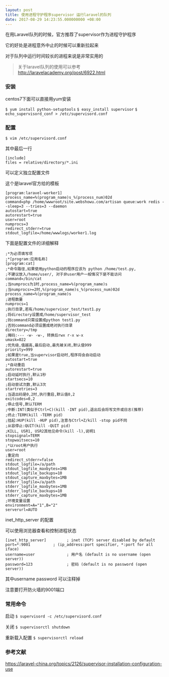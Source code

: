 ```yaml
---
layout: post
title: 使用进程守护程序supervisor 运行laravel的队列
date: 2017-08-29 14:23:55.000000000 +08:00
---
```




在用Laravel队列的时候，官方推荐了supervisor作为进程守护程序

它的好处是进程意外中止的时候可以重新拉起来

对于队列中运行时间较长的进程来说是非常实用的

>关于laravel队列的使用可以参考 http://laravelacademy.org/post/6922.html

### 安装

centos7下面可以直接用yum安装

`$ yum install python-setuptools`
`$ easy_install supervisor`
`$ echo_supervisord_conf > /etc/supervisord.conf`


### 配置

`$ vim /etc/supervisord.conf `

其中最后一行
```
[include]
files = relative/directory/*.ini
```
可以定义独立配置文件

这个是laravel官方给的模板
```
[program:laravel-worker1]
process_name=%(program_name)s_%(process_num)02d
command=php /home/wwwroot/site.webshowu.com/artisan queue:work redis --sleep=3 --tries=3 --daemon
autostart=true
autorestart=true
user=root
numprocs=3
redirect_stderr=true
stdout_logfile=/home/wwwlogs/worker1.log
```

下面是配置文件的详细解释
```
;*为必须填写项
;*[program:应用名称]
[program:cat]
;*命令路径,如果使用python启动的程序应该为 python /home/test.py, 
;不建议放入/home/user/, 对于非user用户一般情况下是不能访问
command=/bin/cat
;当numprocs为1时,process_name=%(program_name)s
;当numprocs>=2时,%(program_name)s_%(process_num)02d
process_name=%(program_name)s
;进程数量
numprocs=1
;执行目录,若有/home/supervisor_test/test1.py
;将directory设置成/home/supervisor_test
;则command只需设置成python test1.py
;否则command必须设置成绝对执行目录
directory=/tmp
;掩码:--- -w- -w-, 转换后rwx r-x w-x
umask=022
;优先级,值越高,最后启动,最先被关闭,默认值999
priority=999
;如果是true,当supervisor启动时,程序将会自动启动
autostart=true
;*自动重启
autorestart=true
;启动延时执行,默认1秒
startsecs=10
;启动尝试次数,默认3次
startretries=3
;当退出码是0,2时,执行重启,默认值0,2
exitcodes=0,2
;停止信号,默认TERM
;中断:INT(类似于Ctrl+C)(kill -INT pid),退出后会将写文件或日志(推荐)
;终止:TERM(kill -TERM pid)
;挂起:HUP(kill -HUP pid),注意与Ctrl+Z/kill -stop pid不同
;从容停止:QUIT(kill -QUIT pid)
;KILL, USR1, USR2其他见命令(kill -l),说明1
stopsignal=TERM
stopwaitsecs=10
;*以root用户执行
user=root
;重定向
redirect_stderr=false
stdout_logfile=/a/path
stdout_logfile_maxbytes=1MB
stdout_logfile_backups=10
stdout_capture_maxbytes=1MB
stderr_logfile=/a/path
stderr_logfile_maxbytes=1MB
stderr_logfile_backups=10
stderr_capture_maxbytes=1MB
;环境变量设置
environment=A="1",B="2"
serverurl=AUTO
```


inet_http_server 的配置

可以使用浏览器查看和控制进程状态

```
[inet_http_server]         ; inet (TCP) server disabled by default
port=*:9001          ; (ip_address:port specifier, *:port for all iface)
username=user              ; 用户名 (default is no username (open server))
password=123               ; 密码 (default is no password (open server))
```

其中username password 可以注释掉

注意要打开防火墙的9001端口

### 常用命令

启动
`$ supervisord -c /etc/supervisord.conf`

关闭
`$ supervisorctl shutdown`

重新载入配置
`$ supervisorctl reload`

### 参考文献

https://laravel-china.org/topics/2126/supervisor-installation-configuration-use